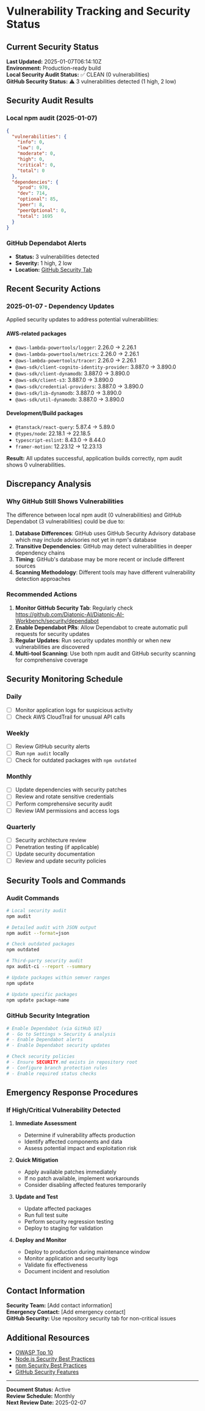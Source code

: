 # Vulnerability Tracking and Security Status

## Current Security Status

**Last Updated:** 2025-01-07T06:14:10Z  
**Environment:** Production-ready build  
**Local Security Audit Status:** ✅ CLEAN (0 vulnerabilities)  
**GitHub Security Status:** ⚠️ 3 vulnerabilities detected (1 high, 2 low)  

## Security Audit Results

### Local npm audit (2025-01-07)
```json
{
  "vulnerabilities": {
    "info": 0,
    "low": 0, 
    "moderate": 0,
    "high": 0,
    "critical": 0,
    "total": 0
  },
  "dependencies": {
    "prod": 970,
    "dev": 714,
    "optional": 85,
    "peer": 8,
    "peerOptional": 0,
    "total": 1695
  }
}
```

### GitHub Dependabot Alerts
- **Status:** 3 vulnerabilities detected
- **Severity:** 1 high, 2 low
- **Location:** [GitHub Security Tab](https://github.com/Diatonic-AI/Diatonic-AI-Workbench/security/dependabot)

## Recent Security Actions

### 2025-01-07 - Dependency Updates
Applied security updates to address potential vulnerabilities:

#### AWS-related packages
- `@aws-lambda-powertools/logger`: 2.26.0 → 2.26.1
- `@aws-lambda-powertools/metrics`: 2.26.0 → 2.26.1  
- `@aws-lambda-powertools/tracer`: 2.26.0 → 2.26.1
- `@aws-sdk/client-cognito-identity-provider`: 3.887.0 → 3.890.0
- `@aws-sdk/client-dynamodb`: 3.887.0 → 3.890.0
- `@aws-sdk/client-s3`: 3.887.0 → 3.890.0
- `@aws-sdk/credential-providers`: 3.887.0 → 3.890.0
- `@aws-sdk/lib-dynamodb`: 3.887.0 → 3.890.0
- `@aws-sdk/util-dynamodb`: 3.887.0 → 3.890.0

#### Development/Build packages
- `@tanstack/react-query`: 5.87.4 → 5.89.0
- `@types/node`: 22.18.1 → 22.18.5
- `typescript-eslint`: 8.43.0 → 8.44.0
- `framer-motion`: 12.23.12 → 12.23.13

**Result:** All updates successful, application builds correctly, npm audit shows 0 vulnerabilities.

## Discrepancy Analysis

### Why GitHub Still Shows Vulnerabilities

The difference between local npm audit (0 vulnerabilities) and GitHub Dependabot (3 vulnerabilities) could be due to:

1. **Database Differences**: GitHub uses GitHub Security Advisory database which may include advisories not yet in npm's database
2. **Transitive Dependencies**: GitHub may detect vulnerabilities in deeper dependency chains
3. **Timing**: GitHub's database may be more recent or include different sources
4. **Scanning Methodology**: Different tools may have different vulnerability detection approaches

### Recommended Actions

1. **Monitor GitHub Security Tab**: Regularly check https://github.com/Diatonic-AI/Diatonic-AI-Workbench/security/dependabot
2. **Enable Dependabot PRs**: Allow Dependabot to create automatic pull requests for security updates
3. **Regular Updates**: Run security updates monthly or when new vulnerabilities are discovered
4. **Multi-tool Scanning**: Use both npm audit and GitHub security scanning for comprehensive coverage

## Security Monitoring Schedule

### Daily
- [ ] Monitor application logs for suspicious activity
- [ ] Check AWS CloudTrail for unusual API calls

### Weekly  
- [ ] Review GitHub security alerts
- [ ] Run `npm audit` locally
- [ ] Check for outdated packages with `npm outdated`

### Monthly
- [ ] Update dependencies with security patches
- [ ] Review and rotate sensitive credentials
- [ ] Perform comprehensive security audit
- [ ] Review IAM permissions and access logs

### Quarterly
- [ ] Security architecture review
- [ ] Penetration testing (if applicable)
- [ ] Update security documentation
- [ ] Review and update security policies

## Security Tools and Commands

### Audit Commands
```bash
# Local security audit
npm audit

# Detailed audit with JSON output
npm audit --format=json

# Check outdated packages
npm outdated

# Third-party security audit
npx audit-ci --report --summary

# Update packages within semver ranges
npm update

# Update specific packages
npm update package-name
```

### GitHub Security Integration
```bash
# Enable Dependabot (via GitHub UI)
# - Go to Settings > Security & analysis
# - Enable Dependabot alerts
# - Enable Dependabot security updates

# Check security policies
# - Ensure SECURITY.md exists in repository root
# - Configure branch protection rules
# - Enable required status checks
```

## Emergency Response Procedures

### If High/Critical Vulnerability Detected

1. **Immediate Assessment**
   - Determine if vulnerability affects production
   - Identify affected components and data
   - Assess potential impact and exploitation risk

2. **Quick Mitigation**
   - Apply available patches immediately
   - If no patch available, implement workarounds
   - Consider disabling affected features temporarily

3. **Update and Test**
   - Update affected packages
   - Run full test suite
   - Perform security regression testing
   - Deploy to staging for validation

4. **Deploy and Monitor**
   - Deploy to production during maintenance window
   - Monitor application and security logs
   - Validate fix effectiveness
   - Document incident and resolution

## Contact Information

**Security Team:** [Add contact information]  
**Emergency Contact:** [Add emergency contact]  
**GitHub Security:** Use repository security tab for non-critical issues  

## Additional Resources

- [OWASP Top 10](https://owasp.org/www-project-top-ten/)
- [Node.js Security Best Practices](https://nodejs.org/en/security/)
- [npm Security Best Practices](https://docs.npmjs.com/security)
- [GitHub Security Features](https://docs.github.com/en/code-security)

---

**Document Status:** Active  
**Review Schedule:** Monthly  
**Next Review Date:** 2025-02-07  
